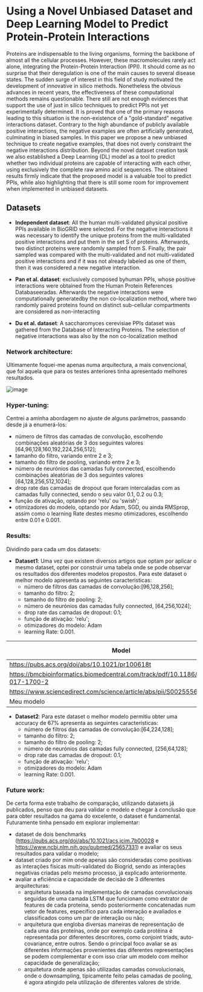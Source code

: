 # Using a Novel Unbiased Dataset and Deep Learning Model to Predict Protein-Protein Interactions
Proteins are indispensable to the living organisms, forming the backbone of almost all the cellular processes. However, these macromolecules rarely act alone, integrating the Protein-Protein Interaction (PPI). It should come as no surprise that their deregulation is one of the main causes to several disease states. The sudden surge of interest in this field of study motivated the development of innovative in silico methods. Nonetheless the obvious advances in recent years, the effectiveness of these computational methods remains questionable. There still are not enough evidences that support the use of just in silico techniques to predict PPIs not yet experimentally determined. It is proved that one of the primary reasons leading to this situation is the non-existence of a "gold-standard" negative interactions dataset. Contrary to the high abundance of publicly available positive interactions, the negative examples are often artificially generated, culminating in biased samples. In this paper we propose a new unbiased technique to create negative examples, that does not overly constraint the negative interactions distribution. Beyond the novel dataset creation task we also established a Deep Learning (DL) model as a tool to predict whether two individual proteins are capable of interacting with each other, using exclusively the complete raw amino acid sequences. The obtained results firmly indicate that the proposed model is a valuable tool to predict PPIs, while also highlighting that there is still some room for improvement when implemented in unbiased datasets.

## **Datasets** 
- **Independent dataset**: All the human multi-validated physical positive PPIs available in BioGRID were selected. For the negative interactions it was necessary to identify the unique proteins from the multi-validated positive interactions and put them in the set S of proteins. Afterwards, two distinct proteins were randomly sampled from S. Finally, the pair sampled was compared with the multi-validated and not multi-validated positive interactions and if it was not already labeled as one of them, then it was considered a new negative interaction.



- **Pan et al. dataset**: exclusively composed byhuman PPIs, whose positive interactions were obtained from the Human Protein References Databaseeradas. Afterwards the negative interactions were computationally generatedby the non co-localization method, where two randomly paired proteins found on distinct sub-cellular compartments are considered as non-interacting
- **Du et al. dataset**: A saccharomyces cerevisiae PPIs dataset was gathered from the Database of Interacting Proteins. The selection of negative interactions was also by the
non co-localization method




### **Network architecture:** 
Ultimamente foquei-me apenas numa arquitectura, a mais convencional, que foi aquela que para os testes anteriores tinha apresentado melhores resultados.

![image](https://user-images.githubusercontent.com/58522514/78458093-c5004780-76a6-11ea-9d83-225c6f55310e.png)

### **Hyper-tuning:**
Centrei a aminha abordagem no ajuste de alguns parâmetros, passando desde já a enumerá-los:
- número de filtros das camadas de convolução, escolhendo combinações aleatórias de 3 dos seguintes valores [64,96,128,160,192,224,256,512];
- tamanho do filtro, variando entre 2 e 3;
- tamanho do filtro de pooling, variando entre 2 e 3;
- número de neurónios das camadas fully connected, escolhendo combinações aleatórias de 3 dos seguintes valores [64,128,256,512,1024];
- drop rate das camadas de dropout que foram intercaladas com as camadas fully connected, sendo o seu valor 0.1, 0.2 ou 0.3;
- função de ativação, optando por 'relu' ou 'swish';
- otimizadores do modelo, optando por Adam, SGD, ou ainda RMSprop, assim como o learning Rate destes mesmo otimizadores, escolhendo entre 0.01 e 0.001.

### **Results:** 
Dividindo para cada um dos datasets:
- **Dataset1**: Uma vez que existem diversos artigos que optam por aplicar o mesmo dataset, optei por construir uma tabela onde se pode observar os resultados dos diferentes modelos propostos. Para este dataset o melhor modelo apresenta as seguintes características:
  - número de filtros das camadas de convolução:[96,128,256];
  - tamanho do filtro: 2;
  - tamanho do filtro de pooling: 2;
  - número de neurónios das camadas fully connected, [64,256,1024];
  - drop rate das camadas de dropout: 0.1;
  - função de ativação: 'relu';
  - otimizadores do modelo: Adam
  - learning Rate: 0.001.
  
Model  | Accuracy (%)| 
----------- | -------------
https://pubs.acs.org/doi/abs/10.1021/pr100618t | 97.9
https://bmcbioinformatics.biomedcentral.com/track/pdf/10.1186/s12859-017-1700-2 | 96.8
https://www.sciencedirect.com/science/article/abs/pii/S0025556418307168 | 98.3
Meu modelo  | 98.4


- **Dataset2**: Para este dataset o melhor modelo permitiu obter uma accuracy de 67% apresenta as seguintes características:
  - número de filtros das camadas de convolução:[64,224,128];
  - tamanho do filtro: 2;
  - tamanho do filtro de pooling: 2;
  - número de neurónios das camadas fully connected, [256,64,128];
  - drop rate das camadas de dropout: 0.1;
  - função de ativação: 'relu';
  - otimizadores do modelo: Adam
  - learning Rate: 0.001.

### **Future work:** 
De certa forma este trabalho de comparação, utilizando datasets já publicados, penso que deu para validar o modelo e chegar à conclusão que para obter resultados na gama do excelente, o dataset é fundamental. Futuramente tinha pensado em explorar implementar:
- dataset de dois benchmarks (https://pubs.acs.org/doi/abs/10.1021/acs.jcim.7b00028 e https://www.ncbi.nlm.nih.gov/pubmed/25657331) e avaliar os seus resultados para validar o modelo;
- dataset criado por mim onde apenas são consideradas como positivas as interações físicas multi-validated do Biogrid, sendo as interações negativas criadas pelo mesmo processo, já explicado anteriormente.
- avaliar a eficiência e capacidade de decisão de 3 diferentes arquitecturas:
  - arquitetura baseada na implementação de camadas convolucionais seguidas de uma camada LSTM que funcionam como extrator de features de cada proteína, sendo posteriormente concatenadas num vetor de features, específico para cada interação e avaliados e classificados como um par de interação ou não;
  - arquitetura que engloba diversas maneiras de representação de cada uma das proteínas, onde por exemplo cada protéina é representada por diferentes descritores, como conjoint triads, auto-covariance, entre outros. Sendo o principal foco avaliar se as diferentes informações provenientes das diferentes representações se podem complementar e com isso criar um modelo com melhor capacidade de generalização;
  - arquitetura onde apenas são utilizadas camadas convolucionais, onde o downsampling, tipicamente feito pelas camadas de pooling, 
é agora atingido pela utilização de diferentes valores de stride.

